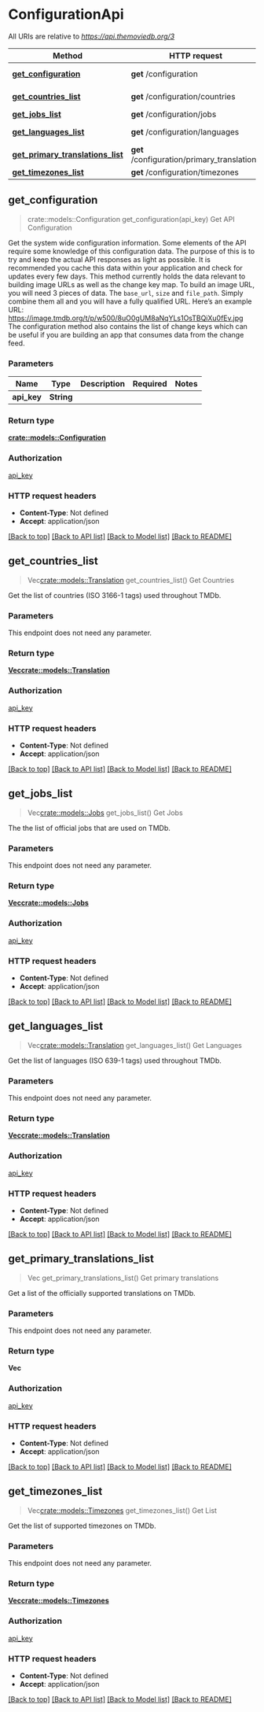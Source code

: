 # ConfigurationApi

All URIs are relative to *https://api.themoviedb.org/3*

Method | HTTP request | Description
------------- | ------------- | -------------
[**get_configuration**](ConfigurationApi.md#get_configuration) | **get** /configuration | Get API Configuration
[**get_countries_list**](ConfigurationApi.md#get_countries_list) | **get** /configuration/countries | Get Countries
[**get_jobs_list**](ConfigurationApi.md#get_jobs_list) | **get** /configuration/jobs | Get Jobs
[**get_languages_list**](ConfigurationApi.md#get_languages_list) | **get** /configuration/languages | Get Languages
[**get_primary_translations_list**](ConfigurationApi.md#get_primary_translations_list) | **get** /configuration/primary_translations | Get primary translations
[**get_timezones_list**](ConfigurationApi.md#get_timezones_list) | **get** /configuration/timezones | Get List



## get_configuration

> crate::models::Configuration get_configuration(api_key)
Get API Configuration

Get the system wide configuration information. Some elements of the API require some knowledge of this configuration data. The purpose of this is to try and keep the actual API responses as light as possible. It is recommended you cache this data within your application and check for updates every few days.  This method currently holds the data relevant to building image URLs as well as the change key map.  To build an image URL, you will need 3 pieces of data. The `base_url`, `size` and `file_path`. Simply combine them all and you will have a fully qualified URL. Here’s an example URL:      https://image.tmdb.org/t/p/w500/8uO0gUM8aNqYLs1OsTBQiXu0fEv.jpg  The configuration method also contains the list of change keys which can be useful if you are building an app that consumes data from the change feed.

### Parameters


Name | Type | Description  | Required | Notes
------------- | ------------- | ------------- | ------------- | -------------
**api_key** | **String** |  |  | 

### Return type

[**crate::models::Configuration**](Configuration.md)

### Authorization

[api_key](../README.md#api_key)

### HTTP request headers

- **Content-Type**: Not defined
- **Accept**: application/json

[[Back to top]](#) [[Back to API list]](../README.md#documentation-for-api-endpoints) [[Back to Model list]](../README.md#documentation-for-models) [[Back to README]](../README.md)


## get_countries_list

> Vec<crate::models::Translation> get_countries_list()
Get Countries

Get the list of countries (ISO 3166-1 tags) used throughout TMDb.

### Parameters

This endpoint does not need any parameter.

### Return type

[**Vec<crate::models::Translation>**](Translation.md)

### Authorization

[api_key](../README.md#api_key)

### HTTP request headers

- **Content-Type**: Not defined
- **Accept**: application/json

[[Back to top]](#) [[Back to API list]](../README.md#documentation-for-api-endpoints) [[Back to Model list]](../README.md#documentation-for-models) [[Back to README]](../README.md)


## get_jobs_list

> Vec<crate::models::Jobs> get_jobs_list()
Get Jobs

The the list of official jobs that are used on TMDb.

### Parameters

This endpoint does not need any parameter.

### Return type

[**Vec<crate::models::Jobs>**](Jobs.md)

### Authorization

[api_key](../README.md#api_key)

### HTTP request headers

- **Content-Type**: Not defined
- **Accept**: application/json

[[Back to top]](#) [[Back to API list]](../README.md#documentation-for-api-endpoints) [[Back to Model list]](../README.md#documentation-for-models) [[Back to README]](../README.md)


## get_languages_list

> Vec<crate::models::Translation> get_languages_list()
Get Languages

Get the list of languages (ISO 639-1 tags) used throughout TMDb.

### Parameters

This endpoint does not need any parameter.

### Return type

[**Vec<crate::models::Translation>**](Translation.md)

### Authorization

[api_key](../README.md#api_key)

### HTTP request headers

- **Content-Type**: Not defined
- **Accept**: application/json

[[Back to top]](#) [[Back to API list]](../README.md#documentation-for-api-endpoints) [[Back to Model list]](../README.md#documentation-for-models) [[Back to README]](../README.md)


## get_primary_translations_list

> Vec<String> get_primary_translations_list()
Get primary translations

Get a list of the officially supported translations on TMDb.

### Parameters

This endpoint does not need any parameter.

### Return type

**Vec<String>**

### Authorization

[api_key](../README.md#api_key)

### HTTP request headers

- **Content-Type**: Not defined
- **Accept**: application/json

[[Back to top]](#) [[Back to API list]](../README.md#documentation-for-api-endpoints) [[Back to Model list]](../README.md#documentation-for-models) [[Back to README]](../README.md)


## get_timezones_list

> Vec<crate::models::Timezones> get_timezones_list()
Get List

Get the list of supported timezones on TMDb.

### Parameters

This endpoint does not need any parameter.

### Return type

[**Vec<crate::models::Timezones>**](Timezones.md)

### Authorization

[api_key](../README.md#api_key)

### HTTP request headers

- **Content-Type**: Not defined
- **Accept**: application/json

[[Back to top]](#) [[Back to API list]](../README.md#documentation-for-api-endpoints) [[Back to Model list]](../README.md#documentation-for-models) [[Back to README]](../README.md)

